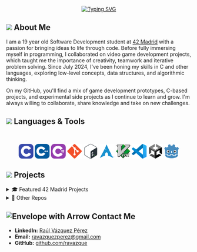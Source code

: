 
<!--
<p align="center">
  <img src="https://komarev.com/ghpvc/?username=ravazque&color=blue" alt="Visitor Count" />
  <img src="https://img.shields.io/badge/Student-42%20Madrid-brightgreen" alt="42 Madrid" />
  <img src="https://img.shields.io/badge/Email-rk.raul1306%40gmail.com-blue" alt="Email" />
</p>
## 🚀 About Me
-->

<!--
## <img src="https://media.giphy.com/media/iY8CRBdQXODJSCERIr/giphy.gif" width="35"><b> Github Stats </b>
<br>
<p align="center">
  <img src="https://github-readme-stats.vercel.app/api?username=ravazque&show_icons=true&theme=dark&include_all_commits=true" alt="Raúl’s GitHub Stats" />
  <img src="https://github-readme-stats.vercel.app/api/top-langs/?username=ravazque&layout=compact&theme=dark" alt="Most Used Languages" />
</p>
-->

<p align="center">
  <a href="https://github.com/DenverCoder1/readme-typing-svg">
    <img
      src="https://readme-typing-svg.herokuapp.com?font=Time+New+Roman&color=cyan&size=35&center=true&vCenter=true&width=600&height=100&lines=Hey+there%2C+I%27m+Raul!+%F0%9F%90%A7&repeat=false"
      alt="Typing SVG"
    />
  </a>
</p>

## <img src="https://github.com/Anmol-Baranwal/Cool-GIFs-For-GitHub/assets/74038190/2c0eef4b-7b75-42bd-9722-4bea97a2d532" width="30"><b>  About Me</b>

I am a 19 year old Software Development student at [42 Madrid](https://www.42madrid.com/) with a passion for bringing ideas to life through code. Before fully immersing myself in programming, I collaborated on video game development projects, which taught me the importance of creativity, teamwork and iterative problem solving. Since July 2024, I've been honing my skills in C and other languages, exploring low-level concepts, data structures, and algorithmic thinking.

On my GitHub, you'll find a mix of game development prototypes, C-based projects, and experimental side projects as I continue to learn and grow. I'm always willing to collaborate, share knowledge and take on new challenges.

## <img src="https://media2.giphy.com/media/QssGEmpkyEOhBCb7e1/giphy.gif?cid=ecf05e47a0n3gi1bfqntqmob8g9aid1oyj2wr3ds3mg700bl&rid=giphy.gif" width ="25"><b> Languages & Tools</b>
<br> 

<p align="center">
  <img src="https://raw.githubusercontent.com/tandpfun/skill-icons/main/icons/c.svg"   title="C"   alt="C"   width="40" height="40"/>
  <img src="https://raw.githubusercontent.com/tandpfun/skill-icons/main/icons/cpp.svg" title="C++" alt="C++" width="40" height="40"/>
  <img src="https://raw.githubusercontent.com/tandpfun/skill-icons/main/icons/cs.svg"  title="C#"  alt="C#"  width="40" height="40"/>
  <img src="https://raw.githubusercontent.com/devicons/devicon/master/icons/git/git-original.svg" title="Git" alt="Git" width="40" height="40"/>
  <img src="https://raw.githubusercontent.com/devicons/devicon/master/icons/bash/bash-original.svg" title="Bash" alt="Bash" width="40" height="40"/>
  <img src="https://raw.githubusercontent.com/devicons/devicon/master/icons/archlinux/archlinux-original.svg" title="Arch Linux" alt="Arch Linux" width="40" height="40"/>
  <img src="https://raw.githubusercontent.com/devicons/devicon/master/icons/vim/vim-original.svg" title="Vim" alt="Vim" width="40" height="40"/>
  <img src="https://raw.githubusercontent.com/devicons/devicon/master/icons/vscode/vscode-original.svg" title="VS Code" alt="VS Code" width="40" height="40"/>
  <img src="https://raw.githubusercontent.com/devicons/devicon/master/icons/unity/unity-original.svg" title="Unity" alt="Unity" width="40" height="40"/>
  <img src="https://raw.githubusercontent.com/devicons/devicon/master/icons/godot/godot-original.svg" title="Godot" alt="Godot" width="40" height="40"/>
</p>

## <img src="https://media.giphy.com/media/iY8CRBdQXODJSCERIr/giphy.gif" width="35"><b> Projects </b>

<details>
  <summary>🎓 Featured 42 Madrid Projects</summary>

  - 🔗 - Milestone 0️⃣  | [libft](https://github.com/ravazque/libft) – My own C library of useful functions.

  - 🔗 - Milestone 1️⃣  | [get_next_line](https://github.com/ravazque/get_next_line) – Read lines from file descriptors using static variables.

  - 🔗 - Milestone 1️⃣  | [ft_printf](https://github.com/ravazque/ft_printf) - Custom implementation of `printf`.

  - 🔗 - Milestone 2️⃣  | [push_swap](https://github.com/ravazque/push_swap) – Sorting algorithm visualizer & optimizer.

  - 🔗 - Milestone 2️⃣  | [fract-ol](https://github.com/ravazque/fract-ol) – Simple fractal explorer with the use of a graphic library.

  - 🔗 - Milestone 2️⃣  | [pipex](https://github.com/ravazque/pipex) – Learning pipes, forks and redirections.

  - 🔗 - Milestone 3️⃣  | [philosophers](https://github.com/ravazque/philosophers) – Use and operation of threads in C.

  - 🔗 - Milestone 3️⃣  | [minishell](https://github.com/ravazque/minishell) – A "simpler" version of a shell.

</details>

<details>
  <summary>🚀 Other Repos</summary>

  - [ravazque](https://github.com/ravazque/ravazque) – This very README!

  - *More personal and full-stack projects… coming soon!* 😉

</details>


## <img src="https://raw.githubusercontent.com/Tarikul-Islam-Anik/Animated-Fluent-Emojis/master/Emojis/Objects/Envelope%20with%20Arrow.png" alt="Envelope with Arrow" width="27" height="27" /><b> Contact Me</b>

- **LinkedIn:** [Raúl Vázquez Pérez](https://www.linkedin.com/in/ra%C3%BAl-v%C3%A1zquez-p%C3%A9rez-1a9b89382/)
- **Email:** ravazquezperez@gmail.com
- **GitHub:** [github.com/ravazque](https://github.com/ravazque)


<!--
<br>

<img src="https://user-images.githubusercontent.com/73097560/115834477-dbab4500-a447-11eb-908a-139a6edaec5c.gif">
--->

